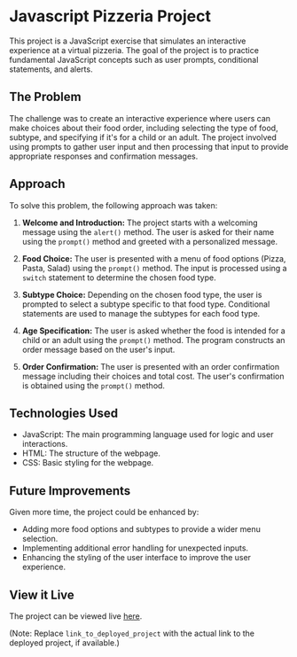 # Javascript Pizzeria Project

This project is a JavaScript exercise that simulates an interactive experience at a virtual pizzeria. The goal of the project is to practice fundamental JavaScript concepts such as user prompts, conditional statements, and alerts.

## The Problem

The challenge was to create an interactive experience where users can make choices about their food order, including selecting the type of food, subtype, and specifying if it's for a child or an adult. The project involved using prompts to gather user input and then processing that input to provide appropriate responses and confirmation messages.

## Approach

To solve this problem, the following approach was taken:

1. **Welcome and Introduction:** The project starts with a welcoming message using the `alert()` method. The user is asked for their name using the `prompt()` method and greeted with a personalized message.

2. **Food Choice:** The user is presented with a menu of food options (Pizza, Pasta, Salad) using the `prompt()` method. The input is processed using a `switch` statement to determine the chosen food type.

3. **Subtype Choice:** Depending on the chosen food type, the user is prompted to select a subtype specific to that food type. Conditional statements are used to manage the subtypes for each food type.

4. **Age Specification:** The user is asked whether the food is intended for a child or an adult using the `prompt()` method. The program constructs an order message based on the user's input.

5. **Order Confirmation:** The user is presented with an order confirmation message including their choices and total cost. The user's confirmation is obtained using the `prompt()` method.

## Technologies Used

- JavaScript: The main programming language used for logic and user interactions.
- HTML: The structure of the webpage.
- CSS: Basic styling for the webpage.

## Future Improvements

Given more time, the project could be enhanced by:

- Adding more food options and subtypes to provide a wider menu selection.
- Implementing additional error handling for unexpected inputs.
- Enhancing the styling of the user interface to improve the user experience.

## View it Live

The project can be viewed live [here](link_to_deployed_project).

(Note: Replace `link_to_deployed_project` with the actual link to the deployed project, if available.)
